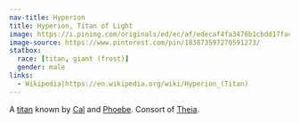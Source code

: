 ```yaml
---
nav-title: Hyperion
title: Hyperion, Titan of Light
image: https://i.pinimg.com/originals/ed/ec/af/edecaf4fa3476b1cbdd17fac0f47c6a2.jpg
image-source: https://www.pinterest.com/pin/183873597270591273/
statbox:
  race: [titan, giant (frost)]
  gender: male
links:
  - Wikipedia|https://en.wikipedia.org/wiki/Hyperion_(Titan)
---
```


A [titan](../creatures/titans) known by [Cal](../dossiers/cal) and [Phoebe](../dossiers/phoebe). Consort of [Theia](theia).
